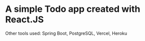 # A simple Todo app created with React.JS
  Other tools used: Spring Boot, PostgreSQL, Vercel, Heroku
